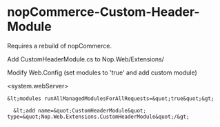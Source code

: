 # nopCommerce-Custom-Header-Module

Requires a rebuild of nopCommerce.

Add CustomHeaderModule.cs to Nop.Web/Extensions/

Modify Web.Config (set modules to 'true' and add custom module)

  &lt;system.webServer&gt;
  
    &lt;modules runAllManagedModulesForAllRequests=&quot;true&quot;&gt;
    
      &lt;add name=&quot;CustomHeaderModule&quot; type=&quot;Nop.Web.Extensions.CustomHeaderModule&quot;/&gt;
      
